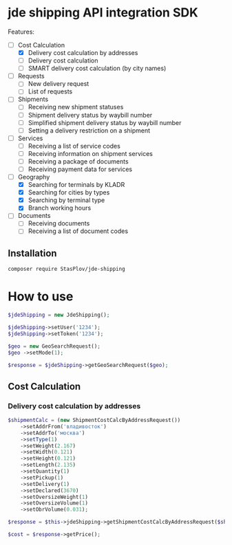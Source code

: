 # jde shipping API integration SDK

Features:

- [ ] Cost Calculation
  - [x] Delivery cost calculation by addresses
  - [ ] Delivery cost calculation
  - [ ] SMART delivery cost calculation (by city names)
- [ ] Requests
  - [ ] New delivery request
  - [ ] List of requests
- [ ] Shipments
  - [ ] Receiving new shipment statuses
  - [ ] Shipment delivery status by waybill number
  - [ ] Simplified shipment delivery status by waybill number
  - [ ] Setting a delivery restriction on a shipment
- [ ] Services
  - [ ] Receiving a list of service codes
  - [ ] Receiving information on shipment services
  - [ ] Receiving a package of documents
  - [ ] Receiving payment data for services
- [ ] Geography
  - [x] Searching for terminals by KLADR
  - [x] Searching for cities by types
  - [x] Searching by terminal type
  - [x] Branch working hours
- [ ] Documents
  - [ ] Receiving documents
  - [ ] Receiving a list of document codes

## Installation

```bash
composer require StasPlov/jde-shipping
```

# How to use

```php
$jdeShipping = new JdeShipping();

$jdeShipping->setUser('1234');
$jdeShipping->setToken('1234');

$geo = new GeoSearchRequest();
$geo ->setMode(1);

$response = $jdeShipping->getGeoSearchRequest($geo);
```

## Cost Calculation

### Delivery cost calculation by addresses
```php
$shipmentCalc = (new ShipmentCostCalcByAddressRequest())
	->setAddrFrom('владивосток')
	->setAddrTo('москва')
	->setType(1)
	->setWeight(2.167)
	->setWidth(0.121)
	->setHeight(0.121)
	->setLength(2.135)
	->setQuantity(1)
	->setPickup(1)
	->setDelivery(1)
	->setDeclared(3670)
	->setOversizeWeight(1)
	->setOversizeVolume(1)
	->setObrVolume(0.031);

$response = $this->jdeShipping->getShipmentCostCalcByAddressRequest($shipmentCalc);

$cost = $response->getPrice();
```